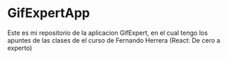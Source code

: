 # GifExpertApp

Este es mi repositorio de la aplicacion GifExpert, en el cual tengo los apuntes de las clases de el curso de Fernando Herrera (React: De cero a experto)